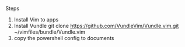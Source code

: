 Steps
1) Install Vim to apps
2) Install Vundle
git clone https://github.com/VundleVim/Vundle.vim.git ~/vimfiles/bundle/Vundle.vim
3) copy the powershell config to documents
